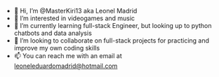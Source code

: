 - 👋 Hi, I’m @MasterKiri13 aka Leonel Madrid
- 👀 I’m interested in videogames and music
- 🌱 I’m currently learning full-stack Engineer, but looking up to python chatbots and data analysis 
- 💞️ I’m looking to collaborate on full-stack projects for practicing and improve my own coding skills
- 📫 You can reach me with an email at leoneleduardomadrid@hotmail.com

<!---
MasterKiri13/MasterKiri13 is a ✨ special ✨ repository because its `README.md` (this file) appears on your GitHub profile.
You can click the Preview link to take a look at your changes.
--->
